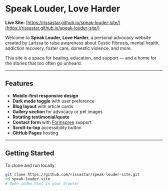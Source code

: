# Speak Louder, Love Harder

**Live Site:** [https://rissastar.github.io/speak-louder-site/](https://rissastar.github.io/speak-louder-site/)

Welcome to **Speak Louder, Love Harder**, a personal advocacy website created by Larissa to raise awareness about Cystic Fibrosis, mental health, addiction recovery, foster care, domestic violence, and more.

This site is a space for healing, education, and support — and a home for the stories that too often go unheard.

---

## Features

- **Mobile-first responsive design**
- **Dark mode toggle** with user preference
- **Blog layout** with article cards
- **Gallery section** for advocacy or pet images
- **Rotating testimonial/quote**
- **Contact form** with [Formspree](https://formspree.io/) support
- **Scroll-to-top** accessibility button
- **GitHub Pages** hosting

---

## Getting Started

To clone and run locally:

```bash
git clone https://github.com/rissastar/speak-louder-site.git
cd speak-louder-site
# Open index.html in your browser
